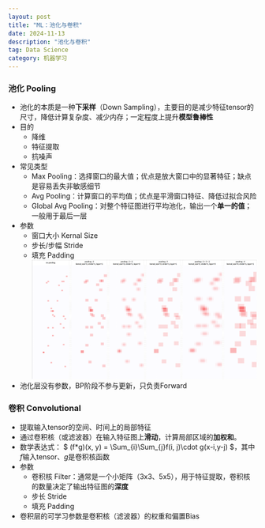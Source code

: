 ```yaml
---
layout: post
title: "ML：池化与卷积"
date: 2024-11-13
description: "池化与卷积"
tag: Data Science
category: 机器学习
---
```



### 池化 Pooling
+ 池化的本质是一种**下采样**（Down Sampling），主要目的是减少特征tensor的尺寸，降低计算复杂度、减少内存；一定程度上提升**模型鲁棒性**
+ 目的
    - 降维
    - 特征提取
    - 抗噪声
+ 常见类型
    - Max Pooling：选择窗口的最大值；优点是放大窗口中的显著特征；缺点是容易丢失非敏感细节
    - Avg Pooling：计算窗口的平均值；优点是平滑窗口特征、降低过拟合风险
    - Global Avg Pooling：对整个特征图进行平均池化，输出一个**单一的值**；一般用于最后一层
+ 参数
    - 窗口大小 Kernal Size
    - 步长/步幅 Stride
    - 填充 Padding
    ![Pooling层超参的影响](/images/posts/2024/11/1113_ml_pooling_hyperparameters.png)
+ 池化层没有参数，BP阶段不参与更新，只负责Forward


### 卷积 Convolutional
+ 提取输入tensor的空间、时间上的局部特征
+ 通过卷积核（或滤波器）在输入特征图上**滑动**，计算局部区域的**加权和**。
+ 数学表达式：  $ (f\*g)(x, y) = \Sum_{i}\Sum_{j}f(i, j)\cdot g(x-i,y-j) $，其中 $f$输入tensor、$g$是卷积核函数
+ 参数
    - 卷积核 Filter：通常是一个小矩阵（3x3、5x5），用于特征提取，卷积核的数量决定了输出特征图的**深度**
    - 步长 Stride
    - 填充 Padding
+ 卷积层的可学习参数是卷积核（滤波器）的权重和偏置Bias
